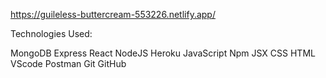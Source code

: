 https://guileless-buttercream-553226.netlify.app/

Technologies Used:

MongoDB
Express
React
NodeJS
Heroku
JavaScript
Npm
JSX
CSS
HTML
VScode
Postman
Git
GitHub